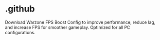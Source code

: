 # .github
Download Warzone FPS Boost Config to improve performance, reduce lag, and increase FPS for smoother gameplay. Optimized for all PC configurations.
